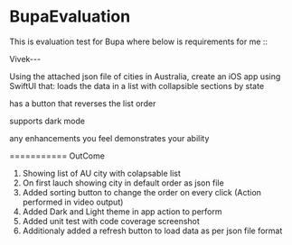 # BupaEvaluation
This is evaluation test for Bupa where below is requirements for me ::

Vivek---

Using the attached json file of cities in Australia, create an iOS app using SwiftUI that:
loads the data in a list with collapsible sections by state

has a button that reverses the list order

supports dark mode

any enhancements you feel demonstrates your ability

===========
OutCome 
1. Showing list of AU city with colapsable list
2. On first lauch showing city in default order as json file
3. Added sorting button to change the order on every click (Action performed in video output)
4. Added Dark and Light theme in app action to perform
5. Added unit test with code coverage screenshot
6. Additionaly added a refresh button to load data as per json file format
  
